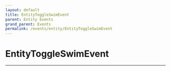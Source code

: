 ```yaml
---
layout: default
title: EntityToggleSwimEvent
parent: Entity Events
grand_parent: Events
permalink: /events/entity/EntityToggleSwimEvent
---
```


# EntityToggleSwimEvent

---
